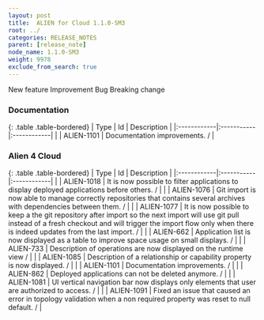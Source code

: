 ```yaml
---
layout: post
title:  ALIEN for Cloud 1.1.0-SM3
root: ../
categories: RELEASE_NOTES
parent: [release_note]
node_name: 1.1.0-SM3
weight: 9978
exclude_from_search: true
---
```





<i class="fa fa-plus text-success"></i> New feature <i class="fa fa-level-up text-primary"></i> Improvement  <i class="fa fa-bug text-danger"></i> Bug <i class="fa fa-exclamation-triangle text-warning"></i> Breaking change


### Documentation



  {: .table .table-bordered}
  | Type        | Id         | Description |
  |:------------|:-----------|:------------|
      |  <i class="fa fa-level-up text-primary"></i> | ALIEN-1101 | Documentation improvements. /  |
    


### Alien 4 Cloud



  {: .table .table-bordered}
  | Type        | Id         | Description |
  |:------------|:-----------|:------------|
    |  <i class="fa fa-plus text-success"></i> | ALIEN-1018 | It is now possible to filter applications to display deployed applications before others. /  |
    |  <i class="fa fa-plus text-success"></i> | ALIEN-1076 | Git import is now able to manage correctly repositories that contains several archives with dependencies between them. /  |
    |  <i class="fa fa-plus text-success"></i> | ALIEN-1077 | It is now possible to keep a the git repository after import so the next import will use git pull instead of a fresh checkout and will trigger the import flow only when there is indeed updates from the last import. /  |
      |  <i class="fa fa-level-up text-primary"></i> | ALIEN-662 | Application list is now displayed as a table to improve space usage on small displays. /  |
    |  <i class="fa fa-level-up text-primary"></i> | ALIEN-733 | Description of operations are now displayed on the runtime view /  |
    |  <i class="fa fa-level-up text-primary"></i> | ALIEN-1085 | Description of a relationship or capability property is now displayed. /  |
    |  <i class="fa fa-level-up text-primary"></i> | ALIEN-1101 | Documentation improvements. /  |
      |  <i class="fa fa-bug text-danger"></i> | ALIEN-862 | Deployed applications can not be deleted anymore. /  |
    |  <i class="fa fa-bug text-danger"></i> | ALIEN-1081 | UI vertical navigation bar now displays only elements that user are authorized to access. /  |
    |  <i class="fa fa-bug text-danger"></i> | ALIEN-1091 | Fixed an issue that caused an error in topology validation when a non required property was reset to null default. /  |
  

